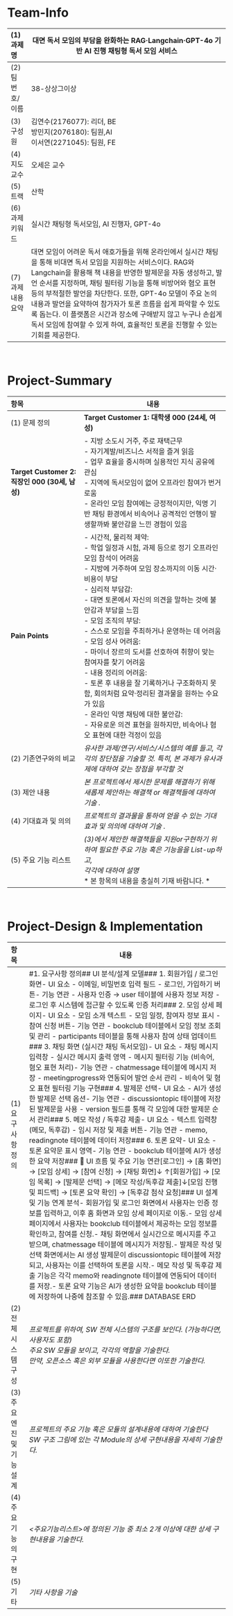 # Team-Info

| (1) 과제명         | 대면 독서 모임의 부담을 완화하는 RAG·Langchain·GPT-4o 기반 AI 진행 채팅형 독서 모임 서비스                                                                                                                                                                                                                                                                                                                                                                                                                                     |
| :----------------- | ------------------------------------------------------------------------------------------------------------------------------------------------------------------------------------------------------------------------------------------------------------------------------------------------------------------------------------------------------------------------------------------------------------------------------------------------------------------------------------------------------------------------------ |
| (2) 팀 번호/이름   | 38-상상그이상                                                                                                                                                                                                                                                                                                                                                                                                                                                                                                                  |
| (3) 구성원         | 김연수(2176077): 리더, BE <br> 방민지(2076180): 팀원,AI <br> 이서연(2271045): 팀원, FE                                                                                                                                                                                                                                                                                                                                                                                                                                         |
| (4) 지도교수       | 오세은 교수                                                                                                                                                                                                                                                                                                                                                                                                                                                                                                                    |
| (5) 트랙           | 산학                                                                                                                                                                                                                                                                                                                                                                                                                                                                                                                           |
| (6) 과제 키워드    | 실시간 채팅형 독서모임, AI 진행자, GPT-4o                                                                                                                                                                                                                                                                                                                                                                                                                                                                                      |
| (7) 과제 내용 요약 | 대면 모임이 어려운 독서 애호가들을 위해 온라인에서 실시간 채팅을 통해 비대면 독서 모임을 지원하는 서비스이다. RAG와 Langchain을 활용해 책 내용을 반영한 발제문을 자동 생성하고, 발언 순서를 지정하며, 채팅 필터링 기능을 통해 비방어와 혐오 표현 등의 부적절한 발언을 차단한다. 또한, GPT-4o 모델이 주요 논의 내용과 발언을 요약하여 참가자가 토론 흐름을 쉽게 파악할 수 있도록 돕는다. 이 플랫폼은 시간과 장소에 구애받지 않고 누구나 손쉽게 독서 모임에 참여할 수 있게 하여, 효율적인 토론을 진행할 수 있는 기회를 제공한다. |

<br>

# Project-Summary
| 항목 | 내용 |
|:---  |---  |
| (1) 문제 정의 | **Target Customer 1: 대학생 000 (24세, 여성)** | - 책을 좋아하고 깊이 있는 사고를 즐김 <br> - 마이너 장르를 선호해 대중적인 모임과는 잘 맞지 않음 <br> - 낯선 사람들과의 대면 토론에 심리적 부담을 느낌 <br> - 바쁜 학업 일정으로 정기적인 오프라인 모임 참여 어려움 <br> - 익명 기반 온라인 소통을 선호 <br> - 모임 운영이나 발제문 작성 등 리더십 역할에는 부담을 느낌 <br> - 체계적인 독서 기록 정리에는 익숙하지 않음 |
| **Target Customer 2: 직장인 000 (30세, 남성)** | - 지방 소도시 거주, 주로 재택근무 <br> - 자기계발/비즈니스 서적을 즐겨 읽음 <br> - 업무 효율을 중시하며 실용적인 지식 공유에 관심 <br> - 지역에 독서모임이 없어 오프라인 참여가 번거로움 <br> - 온라인 모임 참여에는 긍정적이지만, 익명 기반 채팅 환경에서 비속어나 공격적인 언행이 발생할까봐 불안감을 느낀 경험이 있음 |
| **Pain Points** | - 시간적, 물리적 제약: <br>   - 학업 일정과 시험, 과제 등으로 정기 오프라인 모임 참석이 어려움 <br>   - 지방에 거주하여 모임 장소까지의 이동 시간·비용이 부담 <br> - 심리적 부담감: <br>   - 대면 토론에서 자신의 의견을 말하는 것에 불안감과 부담을 느낌 <br> - 모임 조직의 부담: <br>   - 스스로 모임을 주최하거나 운영하는 데 어려움 <br> - 모임 성사 어려움: <br>   - 마이너 장르의 도서를 선호하여 취향이 맞는 참여자를 찾기 어려움 <br> - 내용 정리의 어려움: <br>   - 토론 후 내용을 잘 기록하거나 구조화하지 못함, 회의처럼 요약·정리된 결과물을 원하는 수요가 있음 <br> - 온라인 익명 채팅에 대한 불안감: <br>   - 자유로운 의견 표현을 원하지만, 비속어나 혐오 표현에 대한 걱정이 있음  |
| (2) 기존연구와의 비교 | *유사한 과제/연구/서비스/시스템의 예를 들고, 각각의 장단점을 기술할 것. 특히, 본 과제가 유사과제에 대하여 갖는 장점을 부각할 것* |
| (3) 제안 내용 | *본 프로젝트에서 제시한 문제를 해결하기 위해 새롭제 제안하는 해결책 or 해결책들에 대하여 기술 .* |
| (4) 기대효과 및 의의 | *프로젝트의 결과물을 통하여 얻을 수 있는 기대효과 및 의의에 대하여 기술 .* |
| (5) 주요 기능 리스트 | *(3)에서 제안한 해결책들을 지원or구현하기 위하여 필요한 주요 기능 혹은 기능을을 List-up하고, <br> 각각에 대하여 설명* <br> * 본 항목의 내용을 충실히 기재 바람니다. *|


<br>
 
# Project-Design & Implementation
| 항목 | 내용 |
|:---  |---  |
| (1) 요구사항 정의 | #1. 요구사항 정의## UI 분석/설계 모델### 1. 회원가입 / 로그인 화면- UI 요소  - 이메일, 비밀번호 입력 필드  - 로그인, 가입하기 버튼- 기능 연관  - 사용자 인증 → user 테이블에 사용자 정보 저장  - 로그인 후 시스템에 접근할 수 있도록 인증 처리### 2. 모임 상세 페이지- UI 요소  - 모임 소개 텍스트  - 모임 일정, 참여자 정보 표시  - 참여 신청 버튼- 기능 연관  - bookclub 테이블에서 모임 정보 조회 및 관리  - participants 테이블을 통해 사용자 참여 상태 업데이트### 3. 채팅 화면 (실시간 채팅 독서모임)- UI 요소  - 채팅 메시지 입력창  - 실시간 메시지 출력 영역  - 메시지 필터링 기능 (비속어, 혐오 표현 처리)- 기능 연관  - chatmessage 테이블에 메시지 저장  - meetingprogress와 연동되어 발언 순서 관리  - 비속어 및 혐오 표현 필터링 기능 구현### 4. 발제문 선택- UI 요소  - AI가 생성한 발제문 선택 옵션- 기능 연관  - discussiontopic 테이블에 저장된 발제문을 사용  - version 필드를 통해 각 모임에 대한 발제문 순서 관리### 5. 메모 작성 / 독후감 제출- UI 요소  - 텍스트 입력창 (메모, 독후감)  - 임시 저장 및 제출 버튼- 기능 연관  - memo, readingnote 테이블에 데이터 저장### 6. 토론 요약- UI 요소  - 토론 요약문 표시 영역- 기능 연관  - bookclub 테이블에 AI가 생성한 요약 저장### 📌 UI 흐름 및 주요 기능 연관[로그인] → [홈 화면] → [모임 상세] → [참여 신청] → [채팅 화면]↓                                      ↑[회원가입] → [모임 목록] → [발제문 선택] → [메모 작성/독후감 제출]↓[모임 진행 및 피드백] → [토론 요약 확인] → [독후감 첨삭 요청]### UI 설계 및 기능 연계 분석- 회원가입 및 로그인 화면에서 사용자는 인증 정보를 입력하고, 이후 홈 화면과 모임 상세 페이지로 이동.- 모임 상세 페이지에서 사용자는 bookclub 테이블에서 제공하는 모임 정보를 확인하고, 참여를 신청.- 채팅 화면에서 실시간으로 메시지를 주고받으며, chatmessage 테이블에 메시지가 저장됨.- 발제문 작성 및 선택 화면에서는 AI 생성 발제문이 discussiontopic 테이블에 저장되고, 사용자는 이를 선택하여 토론을 시작.- 메모 작성 및 독후감 제출 기능은 각각 memo와 readingnote 테이블에 연동되어 데이터를 저장.- 토론 요약 기능은 AI가 생성한 요약을 bookclub 테이블에 저장하여 나중에 참조할 수 있음.### DATABASE ERD |
| (2) 전체 시스템 구성 | *프로젝트를 위하여, SW 전체 시스템의 구조를 보인다. (가능하다면, 사용자도 포함) <br> 주요 SW 모듈을 보이고, 각각의 역할을 기술한다. <br>만약, 오픈소스 혹은 외부 모듈을 사용한다면 이또한 기술한다.* |
| (3) 주요엔진 및 기능 설계 | *프로젝트의 주요 기능 혹은 모듈의 설계내용에 대하여 기술한다 <br> SW 구조 그림에 있는 각 Module의 상세 구현내용을 자세히 기술한다.* |
| (4) 주요 기능의 구현 | *<주요기능리스트>에 정의된 기능 중 최소 2개 이상에 대한 상세 구현내용을 기술한다.* |
| (5) 기타 | *기타 사항을 기술*  |

<br>
